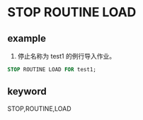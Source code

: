 # STOP ROUTINE LOAD

## example

1. 停止名称为 test1 的例行导入作业。

```sql
STOP ROUTINE LOAD FOR test1;
```

## keyword

STOP,ROUTINE,LOAD
